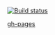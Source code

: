 [![Build status](https://ci.appveyor.com/api/projects/status/wiksvmlwd77xnqov?svg=true)](https://ci.appveyor.com/project/A1lx/ahj-anim)

[gh-pages](https://a1lx.github.io/ahj-anim/)
